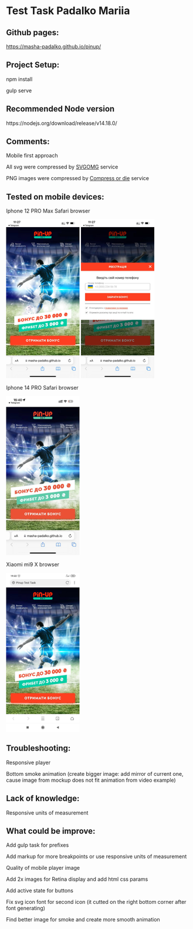 <h1>Test Task Padalko Mariia</h1>

<h2>Github pages:</h2>
<a href="https://masha-padalko.github.io/pinup/" target="_blank">https://masha-padalko.github.io/pinup/</a>
<h2>Project Setup:</h2>
<p>npm install</p>
<p>gulp serve</p>
<h2>Recommended Node version</h2>
<p>https://nodejs.org/download/release/v14.18.0/</p>

<h2>Comments:</h2>
<p>Mobile first approach</p>
<p>All svg were compressed by <a href="https://jakearchibald.github.io/svgomg/" target="_blank">SVGOMG</a> service</p>
<p>PNG images were compressed by <a href="https://compress-or-die.com/" target="_blank">Compress or die</a> service</p>

<h2>Tested on mobile devices:</h2>
<p>Iphone 12 PRO Max Safari browser</p>
<img src="img/screenshots/iphone12_.jpg" width="200">
<img src="img/screenshots/iphone12.jpg" width="200">
<p>Iphone 14 PRO Safari browser</p>
<img src="img/screenshots/iphone14.jpg" width="200">
<p>Xiaomi mi9 X browser</p>
<img src="img/screenshots/android.jpg" width="200">

<h2>Troubleshooting:</h2>
<p>Responsive player</p>
<p>Bottom smoke animation (create bigger image: add mirror of current one, cause image from mockup does not fit animation from video example)</p>

<h2>Lack of knowledge:</h2>
<p>Responsive units of measurement</p>

<h2>What could be improve:</h2>
<p>Add gulp task for prefixes</p>
<p>Add markup for more breakpoints or use responsive units of measurement</p>
<p>Quality of mobile player image</p>
<p>Add 2x images for Retina display and add html css params</p>
<p>Add active state for buttons</p>
<p>Fix svg icon font for second icon (it cutted on the right bottom corner after font generating)</p>
<p>Find better image for smoke and create more smooth animation</p>

